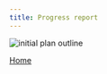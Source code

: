 ```yaml
---
title: Progress report
--- 
```


![initial plan outline](/ENG1-Team4/assets/gantt_initial.png)
  

[Home](https://beep-boop-boop.github.io/ENG1-Team4/)
